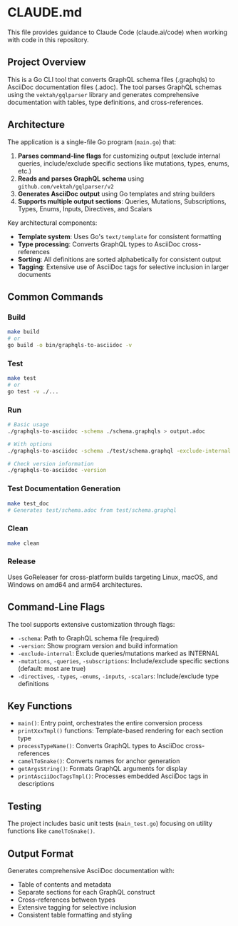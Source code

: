 # CLAUDE.md

This file provides guidance to Claude Code (claude.ai/code) when working with code in this repository.

## Project Overview

This is a Go CLI tool that converts GraphQL schema files (.graphqls) to AsciiDoc documentation files (.adoc). The tool parses GraphQL schemas using the `vektah/gqlparser` library and generates comprehensive documentation with tables, type definitions, and cross-references.

## Architecture

The application is a single-file Go program (`main.go`) that:

1. **Parses command-line flags** for customizing output (exclude internal queries, include/exclude specific sections like mutations, types, enums, etc.)
2. **Reads and parses GraphQL schema** using `github.com/vektah/gqlparser/v2`
3. **Generates AsciiDoc output** using Go templates and string builders
4. **Supports multiple output sections**: Queries, Mutations, Subscriptions, Types, Enums, Inputs, Directives, and Scalars

Key architectural components:
- **Template system**: Uses Go's `text/template` for consistent formatting
- **Type processing**: Converts GraphQL types to AsciiDoc cross-references
- **Sorting**: All definitions are sorted alphabetically for consistent output
- **Tagging**: Extensive use of AsciiDoc tags for selective inclusion in larger documents

## Common Commands

### Build
```bash
make build
# or
go build -o bin/graphqls-to-asciidoc -v
```

### Test
```bash
make test
# or
go test -v ./...
```

### Run
```bash
# Basic usage
./graphqls-to-asciidoc -schema ./schema.graphqls > output.adoc

# With options
./graphqls-to-asciidoc -schema ./test/schema.graphql -exclude-internal -mutations=false > output.adoc

# Check version information
./graphqls-to-asciidoc -version
```

### Test Documentation Generation
```bash
make test_doc
# Generates test/schema.adoc from test/schema.graphql
```

### Clean
```bash
make clean
```

### Release
Uses GoReleaser for cross-platform builds targeting Linux, macOS, and Windows on amd64 and arm64 architectures.

## Command-Line Flags

The tool supports extensive customization through flags:
- `-schema`: Path to GraphQL schema file (required)
- `-version`: Show program version and build information
- `-exclude-internal`: Exclude queries/mutations marked as INTERNAL
- `-mutations`, `-queries`, `-subscriptions`: Include/exclude specific sections (default: most are true)
- `-directives`, `-types`, `-enums`, `-inputs`, `-scalars`: Include/exclude type definitions

## Key Functions

- `main()`: Entry point, orchestrates the entire conversion process
- `printXxxTmpl()` functions: Template-based rendering for each section type
- `processTypeName()`: Converts GraphQL types to AsciiDoc cross-references
- `camelToSnake()`: Converts names for anchor generation
- `getArgsString()`: Formats GraphQL arguments for display
- `printAsciiDocTagsTmpl()`: Processes embedded AsciiDoc tags in descriptions

## Testing

The project includes basic unit tests (`main_test.go`) focusing on utility functions like `camelToSnake()`.

## Output Format

Generates comprehensive AsciiDoc documentation with:
- Table of contents and metadata
- Separate sections for each GraphQL construct
- Cross-references between types
- Extensive tagging for selective inclusion
- Consistent table formatting and styling